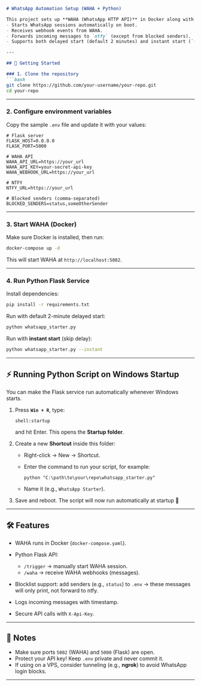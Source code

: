 ````markdown
# WhatsApp Automation Setup (WAHA + Python)

This project sets up **WAHA (WhatsApp HTTP API)** in Docker along with a **Python Flask service** that:
- Starts WhatsApp sessions automatically on boot.
- Receives webhook events from WAHA.
- Forwards incoming messages to `ntfy` (except from blocked senders).
- Supports both delayed start (default 2 minutes) and instant start (`--instant`).

---

## 🚀 Getting Started

### 1. Clone the repository
```bash
git clone https://github.com/your-username/your-repo.git
cd your-repo
````

---

### 2. Configure environment variables

Copy the sample `.env` file and update it with your values:

```env
# Flask server
FLASK_HOST=0.0.0.0
FLASK_PORT=5000

# WAHA API
WAHA_API_URL=https://your_url
WAHA_API_KEY=your-secret-api-key
WAHA_WEBHOOK_URL=https://your_url

# NTFY
NTFY_URL=https://your_url

# Blocked senders (comma-separated)
BLOCKED_SENDERS=status,someOtherSender
```

---

### 3. Start WAHA (Docker)

Make sure Docker is installed, then run:

```bash
docker-compose up -d
```

This will start WAHA at `http://localhost:5002`.

---

### 4. Run Python Flask Service

Install dependencies:

```bash
pip install -r requirements.txt
```

Run with default 2-minute delayed start:

```bash
python whatsapp_starter.py
```

Run with **instant start** (skip delay):

```bash
python whatsapp_starter.py --instant
```

---

## ⚡ Running Python Script on Windows Startup

You can make the Flask service run automatically whenever Windows starts.

1. Press **`Win + R`**, type:

   ```
   shell:startup
   ```

   and hit Enter.
   This opens the **Startup folder**.

2. Create a new **Shortcut** inside this folder:

   * Right-click → New → Shortcut.
   * Enter the command to run your script, for example:

     ```
     python "C:\path\to\your\repo\whatsapp_starter.py"
     ```
   * Name it (e.g., `WhatsApp Starter`).

3. Save and reboot. The script will now run automatically at startup 🎉

---

## 🛠 Features

* WAHA runs in Docker (`docker-compose.yaml`).
* Python Flask API:

  * `/trigger` → manually start WAHA session.
  * `/waha` → receive WAHA webhooks (messages).
* Blocklist support: add senders (e.g., `status`) to `.env` → these messages will only print, not forward to ntfy.
* Logs incoming messages with timestamp.
* Secure API calls with `X-Api-Key`.

---

## 📌 Notes

* Make sure ports `5002` (WAHA) and `5000` (Flask) are open.
* Protect your API key! Keep `.env` private and never commit it.
* If using on a VPS, consider tunneling (e.g., **ngrok**) to avoid WhatsApp login blocks.

---
